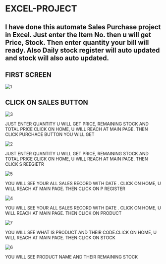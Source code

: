 # EXCEL-PROJECT
I have done this automate Sales Purchase project in Excel. Just enter the Item No. then u will get Price, Stock. Then enter quantity your bill will ready. Also Daily stock register will auto updated and stock will also auto updated.
--------------------------------------------------------------------------------------------------------------------------------------------
## FIRST SCREEN

![1](https://github.com/user-attachments/assets/015c8858-7bf9-4f4c-a00e-0831d32001af)

## CLICK ON SALES BUTTON


![3](https://github.com/user-attachments/assets/1d2068b8-602d-4601-b15c-3475525ef66e)

JUST ENTER QUANTITY U WILL GET PRICE, REMAINING STOCK AND TOTAL PRICE
CLICK ON HOME, U WILL REACH AT MAIN PAGE. THEN CLICK PURCHACE BUTTON YOU WILL GET


![2](https://github.com/user-attachments/assets/32ef40ec-09bc-4e8c-8bde-05d35146c892)

JUST ENTER QUANTITY U WILL GET PRICE, REMAINING STOCK AND TOTAL PRICE
CLICK ON HOME, U WILL REACH AT MAIN PAGE. THEN CLICK S REEGIETR


![5](https://github.com/user-attachments/assets/4c6b19ca-deb8-4e24-827d-318c4255220c)

YOU WILL SEE YOUR ALL SALES RECORD WITH DATE . CLICK ON HOME, U WILL REACH AT MAIN PAGE.
THEN CLICK ON P REGISTER


![4](https://github.com/user-attachments/assets/aa2cd407-d0f7-4fe7-944f-aa7e4f31c359)

YOU WILL SEE YOUR ALL SALES RECORD WITH DATE . CLICK ON HOME, U WILL REACH AT MAIN PAGE.
THEN CLICK ON PRODUCT


![7](https://github.com/user-attachments/assets/0b821269-dc5a-46a8-ade2-af480f947c76)

YOU WILL SEE WHAT IS PRODUCT AND THEIR CODE.CLICK ON HOME, U WILL REACH AT MAIN PAGE.
THEN CLICK ON STOCK


![6](https://github.com/user-attachments/assets/498f1d26-c56e-4163-a7f8-561dd285faf4)

YOU WILL SEE PRODUCT NAME AND THEIR REMAINING STOCK
